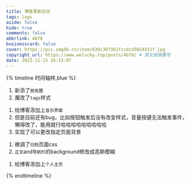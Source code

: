 ```yaml
---
title: 博客更新日志
tags: logs
aside: false
hide: true
comments: false
abbrlink: 4bf8
businesscard: false
cover: https://pic.imgdb.cn/item/639c3873b1fccdcd3654431f.jpg
copyright_url: https://www.welucky.top/posts/4bf8/ # 原文链接覆写
date: 2022-11-15 16:13:07
---
```

{% timeline 时间轴样,blue %}

<!-- timeline 2022-12-17 -->

1. 新添了`朋友圈`
2. 魔改了`tags`样式

<!-- endtimeline -->
<!-- timeline 2022-12-16 [音乐](https://www.welucky.top/music/)-->

1. 给博客添加上`音乐界面`
2. 但是目前还有bug，比如按钮触发后没有改变样式，音量按键无法触发事件，懒得改了，能用就行哈哈哈哈哈哈哈哈哈
3. 实现了可以更改指定页面背景

<!-- endtimeline -->
<!-- timeline 2022-12-15  -->

1. 微调了`归档`页面css
2. `正文`and`导航栏`的background修改成高斯模糊


<!-- endtimeline -->
<!-- timeline 2022-12-12 [  个人主页](https://www.welucky.top/dist/)-->

1. 给博客添加上`个人主页`


<!-- endtimeline -->

{% endtimeline %}
